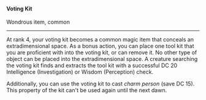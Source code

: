 #### Voting Kit

Wondrous item, common

---

At rank 4, your voting kit becomes a common magic item that conceals an extradimensional space. As a bonus action, you can place one tool kit that you are proficient with into the voting kit, or can remove it. No other type of object can be placed into the extradimensional space. A creature searching the voting kit finds and extracts the tool kit with a successful DC 20 Intelligence (Investigation) or Wisdom (Perception) check.

Additionally, you can use the voting kit to cast *charm person* (save DC 15). This property of the kit can't be used again until the next dawn.